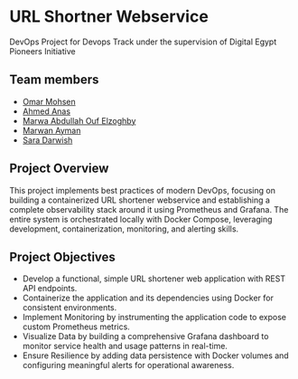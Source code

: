 # URL Shortner Webservice
DevOps Project for Devops Track under the supervision of Digital Egypt Pioneers Initiative
## Team members
- [Omar Mohsen](https://github.com/OmarMohsen9)
- [Ahmed Anas](https://github.com/ahmedanasdev)
- [Marwa Abdullah Ouf Elzoghby](https://github.com/marwa-elzoghby)
- [Marwan Ayman](https://github.com/marwanaymann23)
- [Sara Darwish](https://github.com/SaraDrwish)
## Project Overview
This project implements best practices of modern DevOps, focusing on building a containerized URL shortener webservice and establishing a complete observability stack around it using Prometheus and Grafana. The entire system is orchestrated locally with Docker Compose, leveraging development, containerization, monitoring, and alerting skills.
## Project Objectives
* Develop a functional, simple URL shortener web application with REST API endpoints.
* Containerize the application and its dependencies using Docker for consistent environments.
* Implement Monitoring by instrumenting the application code to expose custom Prometheus metrics.
* Visualize Data by building a comprehensive Grafana dashboard to monitor service health and usage patterns in real-time.
* Ensure Resilience by adding data persistence with Docker volumes and configuring meaningful alerts for operational awareness.
